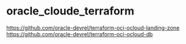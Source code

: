 # oracle_cloude_terraform

https://github.com/oracle-devrel/terraform-oci-ocloud-landing-zone
https://github.com/oracle-devrel/terraform-oci-ocloud-db

